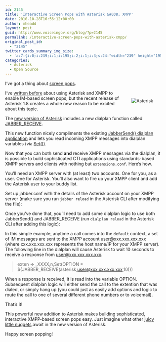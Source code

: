```yaml
---
id: 2145
title: 'Interactive Screen Pops with Asterisk &#038; XMPP'
date: 2010-10-28T16:56:12+00:00
author: mheadd
layout: post
guid: http://www.voiceingov.org/blog/?p=2145
permalink: /interactive-screen-pops-with-asterisk-xmpp/
original_post_id:
  - "2145"
twitter_cards_summary_img_size:
  - 'a:7:{i:0;i:239;i:1;i:195;i:2;i:1;i:3;s:24:"width="239" height="195"";s:4:"bits";i:7;s:8:"channels";i:3;s:4:"mime";s:9:"image/gif";}'
categories:
  - Asterisk
  - Open Source
---
```

I&#8217;ve got a thing about [screen pops](http://en.wikipedia.org/wiki/Screen_pop).
  
<img src="http://localhost:8000/wp-content/uploads/2010/10/asterisk1.gif" alt="Asterisk" title="Asterisk" style="margin:10px;padding:15px;float:right;" />
  
I&#8217;ve [written before](http://www.voiceingov.org/blog/?p=326) about using Asterisk and XMPP to enable IM-based screen pops, but the recent release of Asterisk 1.8 creates a whole new reason to be excited about this topic.

The [new version of Asterisk](http://www.asterisk.org/node/51444) includes a new dialplan function called [JABBER_RECEIVE](https://wiki.asterisk.org/wiki/display/AST/Function_JABBER_RECEIVE).

This new function nicely compliments the existing [JabberSend() dialplan application](https://wiki.asterisk.org/wiki/display/AST/Application_JabberSend) and lets you read incoming XMPP messages into dialplan variables (via [Set()](https://wiki.asterisk.org/wiki/display/AST/Application_Set)).

Now that you can both send **and** receive XMPP messages via the dialplan, it is possible to build sophisticated CTI applications using standards-based XMPP servers and clients with nothing but `extensions.conf`. Here&#8217;s how.

You&#8217;ll need an XMPP server with (at least) two accounts. One for you, as a user. One for Asterisk. You&#8217;ll also want to fire up your XMPP client and add the Asterisk user to your buddy list.

Set up jabber.conf with the details of the Asterisk account on your XMPP server (make sure you run `jabber reload` in the Asterisk CLI after modifying the file):

Once you&#8217;ve done that, you&#8217;ll need to add some dialplan logic to use both JabberSend() and JABBER_RECEIVE (run `dialplan reload` in the Asterisk CLI after adding this logic):

In this simple example, anytime a call comes into the `default` context, a set of IM messages are sent to the XMPP account user@xxx.xxx.xxx.xxx (where xxx.xxx.xxx.xxx represents the host name/IP for your XMPP server). The following line in the dialplan will cause Asterisk to wait 10 seconds to receive a response from user@xxx.xxx.xxx.xxx.

> exten => \_XXXX,n,Set(OPTION = ${JABBER\_RECEIVE(asterisk,user@xxx.xxx.xxx.xxx,10)}) 

When a response is received, it is read into the variable OPTION. Subsequent dialplan logic will either send the call to the extention that was dialed, or simply hang up (you could just as easily add options and logic to route the call to one of several different phone numbers or to voicemail).

That&#8217;s it!

This powerful new addition to Asterisk makes building sophisticated, interactive XMPP-based screen pops easy. Just imagine what other <a href="http://svn.digium.com/view/asterisk/branches/1.8/CHANGES?view=markup" target="_blank">juicy little nuggets</a> await in the new version of Asterisk.

Happy screen popping!